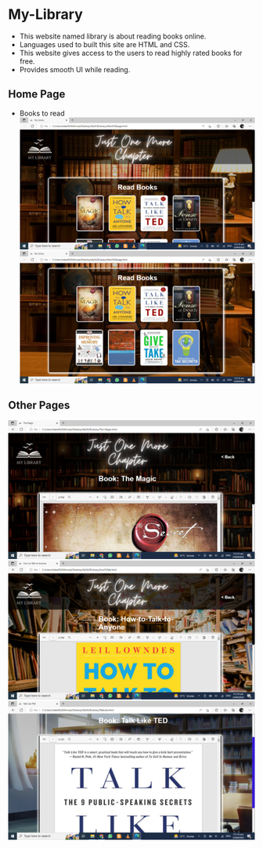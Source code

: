 # My-Library
* This website named library is about reading books online. 
* Languages used to built this site are HTML and CSS. 
* This website gives access to the users to read highly rated books for free. 
* Provides smooth UI while reading. 
## Home Page
* Books to read
![](My%20Library/screenshots/Screenshot%20(152).png)
![](My%20Library/screenshots/Screenshot%20(153).png)
## Other Pages
![](My%20Library/screenshots/Screenshot%20(154).png)
![](My%20Library/screenshots/Screenshot%20(156).png)
![](My%20Library/screenshots/Screenshot%20(158).png)


